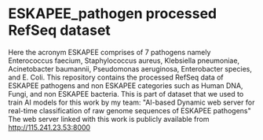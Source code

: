 # ESKAPEE_pathogen processed RefSeq dataset
Here the acronym ESKAPEE comprises of 7 pathogens namely Enterococcus faecium, Staphylococcus aureus, Klebsiella pneumoniae, Acinetobacter baumannii, Pseudomonas aeruginosa, Enterobacter species, and E. Coli.
This repository contains the processed RefSeq data of ESKAPEE pathogens and non ESKAPEE categories such as Human DNA, Fungi, and non ESKAPEE bacteria.
This is part of dataset that we used to train AI models for this work by my team: "AI-based Dynamic web server for real-time classification of raw genome sequences of ESKAPEE pathogens"
The web server linked with this work is publicly available from http://115.241.23.53:8000 
